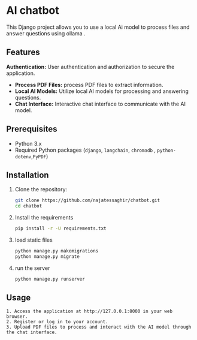 # AI chatbot

This Django project allows you to use a local Ai model to process files and answer questions using ollama . 
## Features

**Authentication:** User authentication and authorization to secure the application.
- **Process PDF Files:**  process PDF files to extract information.
- **Local AI Models:** Utilize local AI models for processing and answering questions.
- **Chat Interface:** Interactive chat interface to communicate with the AI model.

## Prerequisites

- Python 3.x
- Required Python packages (`django`, `langchain`, `chromadb` , `python-dotenv`,`PyPDF`)

## Installation

1. Clone the repository:
   ```bash
   git clone https://github.com/najatessaghir/chatbot.git
   cd chatbot
2. Install the requirements
   ```bash
   pip install -r -U requirements.txt
3. load static files
   ```bash
   python manage.py makemigrations 
   python manage.py migrate
4. run the server
   ```bash
   python manage.py runserver

## Usage

    1. Access the application at http://127.0.0.1:8000 in your web browser.
    2. Register or log in to your account.
    3. Upload PDF files to process and interact with the AI model through the chat interface.
   
